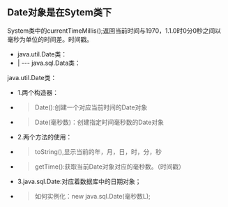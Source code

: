 ## Date对象是在Sytem类下
 System类中的currentTimeMillis();返回当前时间与1970，1.1.0时0分0秒之间以毫秒为单位的时间差。时间戳。

 * java.util.Date类：
 *    | --- java.sql.Data类：
 
java.util.Date类：
 * 1.两个构造器：
 *    > Date():创建一个对应当前时间的Date对象
 *    > Date(毫秒数)：创建指定时间毫秒数的Date对象
 * 2.两个方法的使用：
 *    > toString(),显示当前的年，月，日，时，分，秒
 *    > getTime():获取当前Date对象对应的毫秒数。（时间戳）
 * 3.java.sql.Date:对应着数据库中的日期对象；
 *    > 如何实例化：new java.sql.Date(毫秒数L);